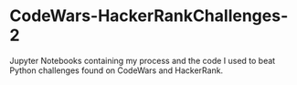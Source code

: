 # CodeWars-HackerRankChallenges-2
Jupyter Notebooks containing my process and the code I used to beat Python challenges found on CodeWars and HackerRank.
